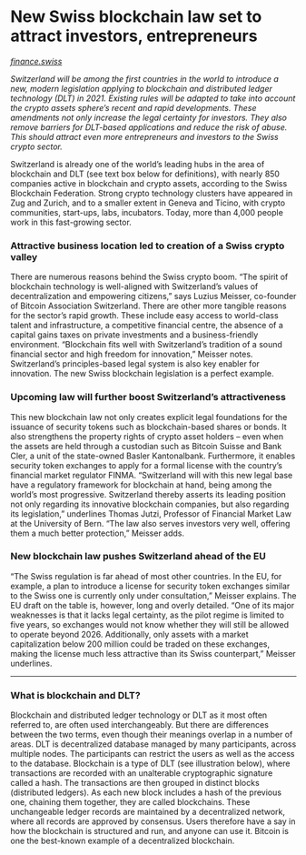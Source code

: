 New Swiss blockchain law set to attract investors, entrepreneurs
===

*[finance.swiss](https://finance.swiss/en/news-and-events/new-swiss-blockchain-law-set-to-attract-investors-entrepreneurs)*

*Switzerland will be among the first countries in the world to introduce a new, modern legislation applying to blockchain and distributed ledger technology (DLT) in 2021. Existing rules will be adapted to take into account the crypto assets sphere’s recent and rapid developments. These amendments not only increase the legal certainty for investors. They also remove barriers for DLT-based applications and reduce the risk of abuse. This should attract even more entrepreneurs and investors to the Swiss crypto sector.*

Switzerland is already one of the world’s leading hubs in the area of blockchain and DLT (see text box below for definitions), with nearly 850 companies active in blockchain and crypto assets, according to the Swiss Blockchain Federation. Strong crypto technology clusters have appeared in Zug and Zurich, and to a smaller extent in Geneva and Ticino, with crypto communities, start-ups, labs, incubators. Today, more than 4,000 people work in this fast-growing sector. 

### Attractive business location led to creation of a Swiss crypto valley

There are numerous reasons behind the Swiss crypto boom. “The spirit of blockchain technology is well-aligned with Switzerland’s values of decentralization and empowering citizens,” says Luzius Meisser, co-founder of Bitcoin Association Switzerland. There are other more tangible reasons for the sector’s rapid growth. These include easy access to world-class talent and infrastructure, a competitive financial centre, the absence of a capital gains taxes on private investments and a business-friendly environment. “Blockchain fits well with Switzerland’s tradition of a sound financial sector and high freedom for innovation,” Meisser notes. Switzerland’s principles-based legal system is also key enabler for innovation. The new Swiss blockchain legislation is a perfect example. 

### Upcoming law will further boost Switzerland’s attractiveness

This new blockchain law not only creates explicit legal foundations for the issuance of security tokens such as blockchain-based shares or bonds. It also strengthens the property rights of crypto asset holders – even when the assets are held through a custodian such as Bitcoin Suisse and Bank Cler, a unit of the state-owned Basler Kantonalbank. Furthermore, it enables security token exchanges to apply for a formal license with the country’s financial market regulator FINMA. “Switzerland will with this new legal base have a regulatory framework for blockchain at hand, being among the world’s most progressive. Switzerland thereby asserts its leading position not only regarding its innovative blockchain companies, but also regarding its legislation,” underlines Thomas Jutzi, Professor of Financial Market Law at the University of Bern. “The law also serves investors very well, offering them a much better protection,” Meisser adds.  

### New blockchain law pushes Switzerland ahead of the EU

“The Swiss regulation is far ahead of most other countries. In the EU, for example, a plan to introduce a license for security token exchanges similar to the Swiss one is currently only under consultation,” Meisser explains. The EU draft on the table is, however, long and overly detailed. “One of its major weaknesses is that it lacks legal certainty, as the pilot regime is limited to five years, so exchanges would not know whether they will still be allowed to operate beyond 2026. Additionally, only assets with a market capitalization below 200 million could be traded on these exchanges, making the license much less attractive than its Swiss counterpart,” Meisser underlines.

---

### What is blockchain and DLT?

Blockchain and distributed ledger technology or DLT as it most often referred to, are often used interchangeably. But there are differences between the two terms, even though their meanings overlap in a number of areas. DLT is decentralized database managed by many participants, across multiple nodes. The participants can restrict the users as well as the access to the database. Blockchain is a type of DLT (see illustration below), where transactions are recorded with an unalterable cryptographic signature called a hash. The transactions are then grouped in distinct blocks (distributed ledgers). As each new block includes a hash of the previous one, chaining them together, they are called blockchains. These unchangeable ledger records are maintained by a decentralized network, where all records are approved by consensus. Users therefore have a say in how the blockchain is structured and run, and anyone can use it.  Bitcoin is one the best-known example of a decentralized blockchain.
